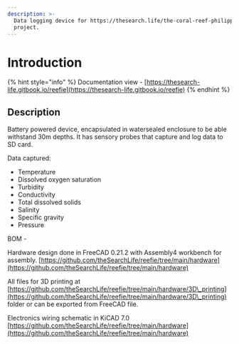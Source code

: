 ```yaml
---
description: >-
  Data logging device for https://thesearch.life/the-coral-reef-philippines/
  project.
---
```


# Introduction

{% hint style="info" %}
Documentation view - [https://thesearch-life.gitbook.io/reefie](https://thesearch-life.gitbook.io/reefie)
{% endhint %}

## Description

Battery powered device, encapsulated in watersealed enclosure to be able withstand 30m depths. It has sensory probes that capture and log data to SD card.

Data captured:

* Temperature
* Dissolved oxygen saturation
* Turbidity
* Conductivity
* Total dissolved solids
* Salinity
* Specific gravity
* Pressure

BOM -&#x20;

Hardware design done in FreeCAD 0.21.2 with Assembly4 workbench  for assembly. [https://github.com/theSearchLife/reefie/tree/main/hardware](https://github.com/theSearchLife/reefie/tree/main/hardware)

All files for 3D printing at [https://github.com/theSearchLife/reefie/tree/main/hardware/3D\_printing](https://github.com/theSearchLife/reefie/tree/main/hardware/3D\_printing) folder or can be exported from FreeCAD file.

Electronics wiring schematic in KiCAD 7.0 [https://github.com/theSearchLife/reefie/tree/main/hardware](https://github.com/theSearchLife/reefie/tree/main/hardware)
